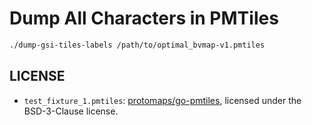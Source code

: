 Dump All Characters in PMTiles
==============================

```sh
./dump-gsi-tiles-labels /path/to/optimal_bvmap-v1.pmtiles
```

## LICENSE

- `test_fixture_1.pmtiles`: [protomaps/go-pmtiles](https://github.com/protomaps/go-pmtiles), licensed under the BSD-3-Clause license.